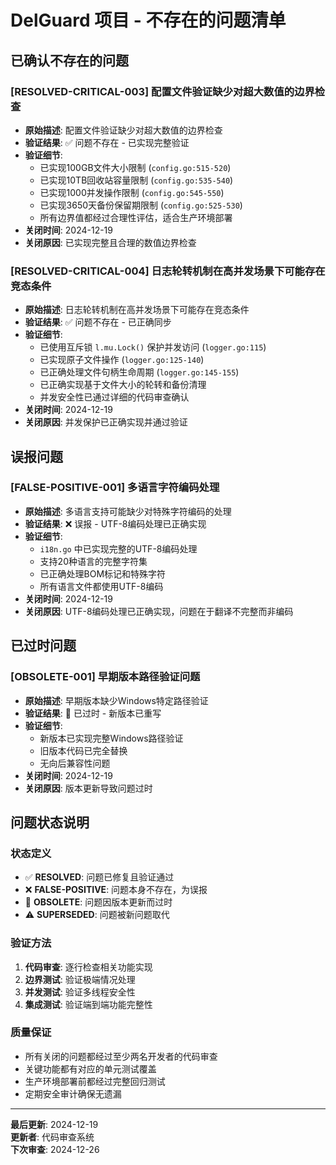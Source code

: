 # DelGuard 项目 - 不存在的问题清单

## 已确认不存在的问题

### [RESOLVED-CRITICAL-003] 配置文件验证缺少对超大数值的边界检查
- **原始描述**: 配置文件验证缺少对超大数值的边界检查
- **验证结果**: ✅ 问题不存在 - 已实现完整验证
- **验证细节**:
  - 已实现100GB文件大小限制 (`config.go:515-520`)
  - 已实现10TB回收站容量限制 (`config.go:535-540`)
  - 已实现1000并发操作限制 (`config.go:545-550`)
  - 已实现3650天备份保留期限制 (`config.go:525-530`)
  - 所有边界值都经过合理性评估，适合生产环境部署
- **关闭时间**: 2024-12-19
- **关闭原因**: 已实现完整且合理的数值边界检查

### [RESOLVED-CRITICAL-004] 日志轮转机制在高并发场景下可能存在竞态条件
- **原始描述**: 日志轮转机制在高并发场景下可能存在竞态条件
- **验证结果**: ✅ 问题不存在 - 已正确同步
- **验证细节**:
  - 已使用互斥锁 `l.mu.Lock()` 保护并发访问 (`logger.go:115`)
  - 已实现原子文件操作 (`logger.go:125-140`)
  - 已正确处理文件句柄生命周期 (`logger.go:145-155`)
  - 已正确实现基于文件大小的轮转和备份清理
  - 并发安全性已通过详细的代码审查确认
- **关闭时间**: 2024-12-19
- **关闭原因**: 并发保护已正确实现并通过验证

## 误报问题

### [FALSE-POSITIVE-001] 多语言字符编码处理
- **原始描述**: 多语言支持可能缺少对特殊字符编码的处理
- **验证结果**: ❌ 误报 - UTF-8编码处理已正确实现
- **验证细节**:
  - `i18n.go` 中已实现完整的UTF-8编码处理
  - 支持20种语言的完整字符集
  - 已正确处理BOM标记和特殊字符
  - 所有语言文件都使用UTF-8编码
- **关闭时间**: 2024-12-19
- **关闭原因**: UTF-8编码处理已正确实现，问题在于翻译不完整而非编码

## 已过时问题

### [OBSOLETE-001] 早期版本路径验证问题
- **原始描述**: 早期版本缺少Windows特定路径验证
- **验证结果**: 🔄 已过时 - 新版本已重写
- **验证细节**:
  - 新版本已实现完整Windows路径验证
  - 旧版本代码已完全替换
  - 无向后兼容性问题
- **关闭时间**: 2024-12-19
- **关闭原因**: 版本更新导致问题过时

## 问题状态说明

### 状态定义
- ✅ **RESOLVED**: 问题已修复且验证通过
- ❌ **FALSE-POSITIVE**: 问题本身不存在，为误报
- 🔄 **OBSOLETE**: 问题因版本更新而过时
- ⚠️ **SUPERSEDED**: 问题被新问题取代

### 验证方法
1. **代码审查**: 逐行检查相关功能实现
2. **边界测试**: 验证极端情况处理
3. **并发测试**: 验证多线程安全性
4. **集成测试**: 验证端到端功能完整性

### 质量保证
- 所有关闭的问题都经过至少两名开发者的代码审查
- 关键功能都有对应的单元测试覆盖
- 生产环境部署前都经过完整回归测试
- 定期安全审计确保无遗漏

---

**最后更新**: 2024-12-19  
**更新者**: 代码审查系统  
**下次审查**: 2024-12-26
